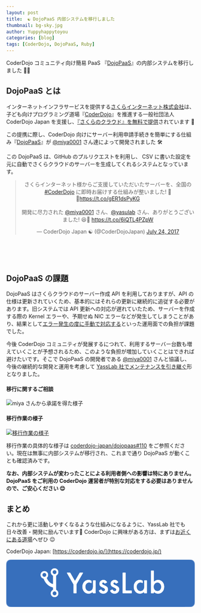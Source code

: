 ```yaml
---
layout: post
title:  ☯️ DojoPaaS 内部システムを移行しました
thumbnail: bg-sky.jpg
author: Yuppyhappytoyou
categories: [blog]
tags: [CoderDojo, DojoPaaS, Ruby]
---
```


CoderDojo コミュニティ向け簡易 PaaS 『[DojoPaaS](https://github.com/coderdojo-japan/dojopaas)』の内部システムを移行しました 🚜💨

## DojoPaaS とは

インターネットインフラサービスを提供する[さくらインターネット株式会社](https://www.sakura.ad.jp/)は、子ども向けプログラミング道場『[CoderDojo](https://coderdojo.jp/)』を推進する一般社団法人 CoderDojo Japan を支援し、[『さくらのクラウド』を無料で提供](https://www.sakura.ad.jp/information/pressreleases/2017/07/20/90191/)されています 🎁

この提携に際し、CoderDojo 向けにサーバー利用申請手続きを簡単にする仕組み『[DojoPaaS](https://github.com/coderdojo-japan/dojopaas)』が [@miya0001](https://twitter.com/miya0001) さん達によって開発されました 🛠

この DojoPaaS は、GitHub のプルリクエストを利用し、 CSV に書いた設定を元に自動でさくらクラウドのサーバーを生成してくれるシステムとなっています。

<div class="center" style="margin-bottom: 100px;" align="center">
  <blockquote class="twitter-tweet"><p lang="ja" dir="ltr">さくらインターネット様からご支援していただいたサーバーを、全国の <a href="https://twitter.com/hashtag/CoderDojo?src=hash&amp;ref_src=twsrc%5Etfw">#CoderDojo</a> に即時お届けする仕組みが整いました! 🤖✨<a href="https://t.co/gER1dsPyKG">https://t.co/gER1dsPyKG</a><br><br>開発に尽力された <a href="https://twitter.com/miya0001?ref_src=twsrc%5Etfw">@miya0001</a> さん、<a href="https://twitter.com/yasulab?ref_src=twsrc%5Etfw">@yasulab</a> さん、ありがとうございました! 😆🎉 <a href="https://t.co/6iQTL4PZpW">https://t.co/6iQTL4PZpW</a></p>&mdash; CoderDojo Japan ☯️ (@CoderDojoJapan) <a href="https://twitter.com/CoderDojoJapan/status/889346596797784066?ref_src=twsrc%5Etfw">July 24, 2017</a></blockquote>
  </div>

## DojoPaaS の課題

DojoPaaS はさくらクラウドのサーバー作成 API を利用しておりますが、API の仕様は更新されていくため、基本的にはそれらの更新に継続的に追従する必要があります。旧システムでは API 更新への対応が遅れていたため、サーバーを作成する際の Kernel エラーや、予期せぬ NIC エラーなどが発生してしまうことがあり、結果として[エラー発生の度に手動で対応する](https://github.com/coderdojo-japan/dojopaas/issues?q=is%3Aissue+is%3Aclosed)といった運用面での負担が課題でした。

今後 CoderDojo コミュニティが発展するにつれて、利用するサーバー台数も増えていくことが予想されるため、このような負担が増加していくことはできれば避けたいです。そこで DojoPaaS の開発者である [@miya0001](https://twitter.com/miya0001) さんと協議し、今後の継続的な開発と運用を考慮して [YassLab 社でメンテナンスを引き継ぐ](https://github.com/coderdojo-japan/dojopaas/issues/110)形となりました。

#### 移行に関するご相談

![miya さんから承諾を得た様子](https://i.gyazo.com/d4c28a383b52079cd9e8cb1c8770339d.png)

#### 移行作業の様子
[![移行作業の様子](https://i.gyazo.com/f496cdb67ce9e1f2f106663c2a47eaea.png)](https://github.com/coderdojo-japan/dojopaas/issues/110#issuecomment-495046878)

  移行作業の具体的な様子は [coderdojo-japan/dojopaas#110](https://github.com/coderdojo-japan/dojopaas/issues/110) をご参照ください。現在は無事に内部システムが移行され、これまで通り DojoPaaS が動くことも確認済みです。

  **なお、内部システムが変わったことによる利用者側への影響は特にありません。DojoPaaS をご利用の CoderDojo 運営者が特別な対応をする必要はありませんので、ご安心ください 😌** 

<!--
##### オマケ: PaaS って何？
"Platform as a Service"の略で、読み方は「パース」です。PaaSは「サービスとしてのプラットフォーム」という意味で、お店で例えるならすでに電気・水道などのインフラがそろった、ショッピングセンターのテナントのようなものです。Railsチュートリアルで使用されている Heroku（へロク）もPaaS提供サービスの一つです✨
-->

## まとめ

これから更に活動しやすくなるような仕組みになるように、YassLab 社でも日々改善・開発に励んでいます💪 CoderDojo に興味がある方は、まずは[お近くにある道場](https://coderdojo.jp/events)へぜひ 😉

CoderDojo Japan: [https://coderdojo.jp/](https://coderdojo.jp/)

[![YassLab Inc.](/img/logos/800x200.png)](/)


